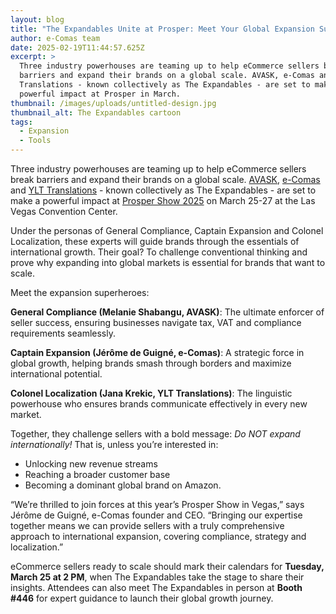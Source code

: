 ```yaml
---
layout: blog
title: "The Expandables Unite at Prosper: Meet Your Global Expansion Superheroes"
author: e-Comas team
date: 2025-02-19T11:44:57.625Z
excerpt: >
  Three industry powerhouses are teaming up to help eCommerce sellers break
  barriers and expand their brands on a global scale. AVASK, e-Comas and YLT
  Translations - known collectively as The Expandables - are set to make a
  powerful impact at Prosper in March.
thumbnail: /images/uploads/untitled-design.jpg
thumbnail_alt: The Expandables cartoon
tags:
  - Expansion
  - Tools
---
```

<!--StartFragment-->

Three industry powerhouses are teaming up to help eCommerce sellers break barriers and expand their brands on a global scale. [AVASK](https://avask.com/), [e-Comas](https://e-comas.com/) and [YLT Translations](https://ylt-translations.com/) - known collectively as The Expandables - are set to make a powerful impact at [Prosper Show 2025](https://prospershow.com/) on March 25-27 at the Las Vegas Convention Center.

Under the personas of General Compliance, Captain Expansion and Colonel Localization, these experts will guide brands through the essentials of international growth. Their goal? To challenge conventional thinking and prove why expanding into global markets is essential for brands that want to scale.

Meet the expansion superheroes:

**General Compliance (Melanie Shabangu, AVASK)**: The ultimate enforcer of seller success, ensuring businesses navigate tax, VAT and compliance requirements seamlessly.

**Captain Expansion (Jérôme de Guigné, e-Comas)**: A strategic force in global growth, helping brands smash through borders and maximize international potential.

**Colonel Localization (Jana Krekic, YLT Translations)**: The linguistic powerhouse who ensures brands communicate effectively in every new market.

Together, they challenge sellers with a bold message: *Do NOT expand internationally!* That is, unless you’re interested in:

* Unlocking new revenue streams
* Reaching a broader customer base
* Becoming a dominant global brand on Amazon.

“We’re thrilled to join forces at this year’s Prosper Show in Vegas,” says Jérôme de Guigné, e-Comas founder and CEO. “Bringing our expertise together means we can provide sellers with a truly comprehensive approach to international expansion, covering compliance, strategy and localization.”

eCommerce sellers ready to scale should mark their calendars for **Tuesday, March 25 at 2 PM**, when The Expandables take the stage to share their insights. Attendees can also meet The Expandables in person at **Booth #446** for expert guidance to launch their global growth journey.

<!--EndFragment-->